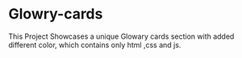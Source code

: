 # Glowry-cards
This Project Showcases a unique Glowary cards section with added different color, which contains only html ,css and js. 
